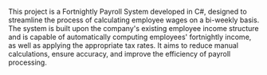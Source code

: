 This project is a Fortnightly Payroll System developed in C#, designed to streamline the process of calculating employee wages on a bi-weekly basis. The system is built upon the company's existing employee income structure and is capable of automatically computing employees' fortnightly income, as well as applying the appropriate tax rates. It aims to reduce manual calculations, ensure accuracy, and improve the efficiency of payroll processing.
